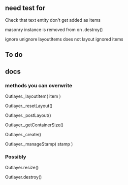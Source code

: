 ## need test for

Check that text entity don't get added as Items

masonry instance is removed from on .destroy()

ignore
unignore
layoutItems does not layout ignored items

## To do

## docs

### methods you can overwrite

Outlayer._layoutItem( item )

Outlayer._resetLayout()

Outlayer._postLayout()

Outlayer._getContainerSize()

Outlayer._create()

Outlayer._manageStamp( stamp )

### Possibly

Outlayer.resize()

Outlayer.destroy()
